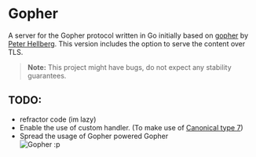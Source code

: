 # Gopher
A server for the Gopher protocol written in Go initially based on [gopher](https://github.com/peterhellberg/gopher) by [Peter Hellberg](https://github.com/peterhellberg). This version includes the option to serve the content over TLS.
> **Note:** This project might have bugs, do not expect any stability guarantees.

## TODO:
* refractor code (im lazy)
* Enable the use of custom handler. (To make use of [Canonical type 7](https://en.wikipedia.org/wiki/Gopher_(protocol)#Item_types))
* Spread the usage of Gopher powered Gopher  
![Gopher :p](https://camo.githubusercontent.com/378766498ed95bbda6add684646260d75bfb7135/68747470733a2f2f646174612e676f706865722e73652f676f706865722f76696b696e672d676f706865722e737667)
